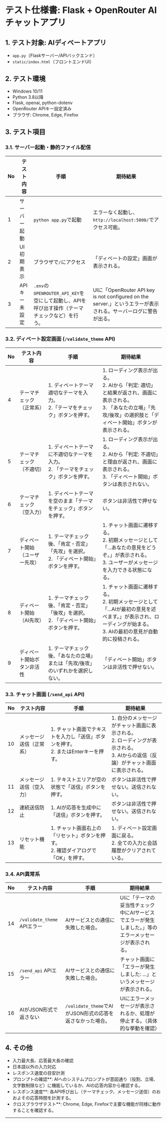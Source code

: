 # テスト仕様書: Flask + OpenRouter AI チャットアプリ

## 1. テスト対象: AIディベートアプリ
- `app.py`（Flaskサーバー/APIバックエンド）
- `static/index.html`（フロントエンドUI）

## 2. テスト環境
- Windows 10/11
- Python 3.8以降
- Flask, openai, python-dotenv
- OpenRouter APIキー設定済み
- ブラウザ: Chrome, Edge, Firefox

## 3. テスト項目

### 3.1. サーバー起動・静的ファイル配信
| No | テスト内容 | 手順 | 期待結果 |
|----|------------|------|----------|
| 1  | サーバー起動 | `python app.py`で起動 | エラーなく起動し、`http://localhost:5000/`でアクセス可能。 |
| 2  | UI初期表示 | ブラウザで`/`にアクセス | 「ディベートの設定」画面が表示される。 |
| 3  | APIキー未設定 | `.env`の`OPENROUTER_API_KEY`を空にして起動し、APIを呼び出す操作（テーマチェックなど）を行う。 | UIに「OpenRouter API key is not configured on the server.」というエラーが表示される。サーバーログに警告が出る。 |

### 3.2. ディベート設定画面 (`/validate_theme` API)
| No | テスト内容 | 手順 | 期待結果 |
|----|------------|------|----------|
| 4  | テーマチェック（正常系） | 1. ディベートテーマ適切なテーマを入力。<br>2.「テーマをチェック」ボタンを押す。 | 1. ローディング表示が出る。<br>2. AIから「判定: 適切」と結果が返され、画面に表示される。<br>3. 「あなたの立場」「先攻/後攻」の選択肢と「ディベート開始」ボタンが表示される。 |
| 5  | テーマチェック（不適切） | 1. ディベートテーマに不適切なテーマを入力。<br>2. 「テーマをチェック」ボタンを押す。 | 1. ローディング表示が出る。<br>2. AIから「判定: 不適切」と理由が返され、画面に表示される。<br>3. 「ディベート開始」ボタンは表示されない。 |
| 6  | テーマチェック（空入力） | 1. ディベートテーマを空のまま「テーマをチェック」ボタンを押す。 | ボタンは非活性で押せない。 |
| 7  | ディベート開始（ユーザー先攻） | 1. テーマチェック後、「肯定・否定」「先攻」を選択。<br>2. 「ディベート開始」ボタンを押す。 | 1. チャット画面に遷移する。<br>2. 初期メッセージとして「...あなたの意見をどうぞ。」が表示される。<br>3. ユーザーがメッセージを入力できる状態になる。 |
| 8  | ディベート開始（AI先攻） | 1. テーマチェック後、「肯定・否定」「後攻」を選択。<br>2. 「ディベート開始」ボタンを押す。 | 1. チャット画面に遷移する。<br>2. 初期メッセージとして「...AIが最初の意見を述べます。」が表示され、ローディングが始まる。<br>3. AIの最初の意見が自動的に投稿される。 |
| 9  | ディベート開始ボタン非活性 | 1. テーマチェック後、「あなたの立場」または「先攻/後攻」のいずれかを選択しない。 | 「ディベート開始」ボタンは非活性で押せない。 |

### 3.3. チャット画面 (`/send_api` API)
| No | テスト内容 | 手順 | 期待結果 |
|----|------------|------|----------|
| 10 | メッセージ送信（正常系） | 1. チャット画面でテキストを入力し「送信」ボタンを押す。<br>2. またはEnterキーを押す。 | 1. 自分のメッセージがチャット画面に表示される。<br>2. ローディングが表示される。<br>3. AIからの返信（反論）がチャット画面に表示される。 |
| 11 | メッセージ送信（空入力） | 1. テキストエリアが空の状態で「送信」ボタンを押す。 | ボタンは非活性で押せない。送信されない。 |
| 12 | 連続送信防止 | 1. AIが応答を生成中に「送信」ボタンを押す。 | ボタンは非活性で押せない。送信されない。 |
| 13 | リセット機能 | 1. チャット画面右上の「リセット」ボタンを押す。<br>2. 確認ダイアログで「OK」を押す。 | 1. ディベート設定画面に戻る。<br>2. 全ての入力と会話履歴がクリアされている。 |

### 3.4. API異常系
| No | テスト内容 | 手順 | 期待結果 |
|----|------------|------|----------|
| 14 | `/validate_theme` APIエラー | AIサービスとの通信に失敗した場合。 | UIに「テーマの妥当性チェック中にAIサービスでエラーが発生しました。」等のエラーメッセージが表示される。 |
| 15 | `/send_api` APIエラー | AIサービスとの通信に失敗した場合。 | チャット画面に「エラーが発生しました: ...」というメッセージが表示される。 |
| 16 | AIがJSON形式で返さない | `/validate_theme`でAIがJSON形式の応答を返さなかった場合。 | UIにエラーメッセージが表示されるか、処理が停止する。（具体的な挙動を確認） |

## 4. その他
- 入力最大長、応答最大長の確認
- 日本語以外の入力対応
- レスポンス速度の目安計測
- プロンプトの確認**: AIへのシステムプロンプトが意図通り（役割、立場、文字数制限など）に機能しているか、AIの応答内容から確認する。
- レスポンス速度**: 各API呼び出し（テーマチェック、メッセージ送信）のおおよその応答時間を計測する。
- クロスブラウザテスト**: Chrome, Edge, Firefoxで主要な機能が同様に動作することを確認する。

---
